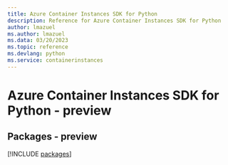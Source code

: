 ```yaml
---
title: Azure Container Instances SDK for Python
description: Reference for Azure Container Instances SDK for Python
author: lmazuel
ms.author: lmazuel
ms.data: 03/20/2023
ms.topic: reference
ms.devlang: python
ms.service: containerinstances
---
```

# Azure Container Instances SDK for Python - preview
## Packages - preview
[!INCLUDE [packages](container-instances-index.md)]